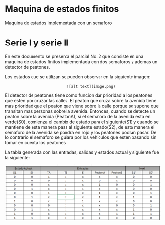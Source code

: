 # Maquina de estados finitos
 Maquina de estados implementada con un semaforo
# Serie I y serie II
En este documento se presenta el parcial No. 2 que consiste en una maquina de estados finitos implementada con dos semaforos y ademas un detector de peatones.

Los estados que se utilizan se pueden observar en la siguiente imagen:

                                ![alt text](image.png)

El detector de peatones tiene como funcion dar prioridad a los peatones que esten por cruzar las calles. El peaton que cruza sobre la avenida tiene mas prioridad que el peaton que viene sobre la calle porque se supone que transitan mas personas sobre la avenida.
Entonces, cuando se detecte un peaton sobre la avenida (PeatonA), si el semaforo de la avenida esta en verde(S0), comienza el cambio de estado para el siguiente(S1) y cuando se mantiene de esta manera pasa al siguiente estado(S2), de esta manera el semaforo de la avenida se pondra en rojo y los peatones podran pasar. De lo contrario el semaforo se guiara por los vehiculos que esten pasando sin tomar en cuenta los peatones.

La tabla generada con las entradas, salidas y estados actual y siguiente fue la siguiente:

![alt text](image-1.png)

